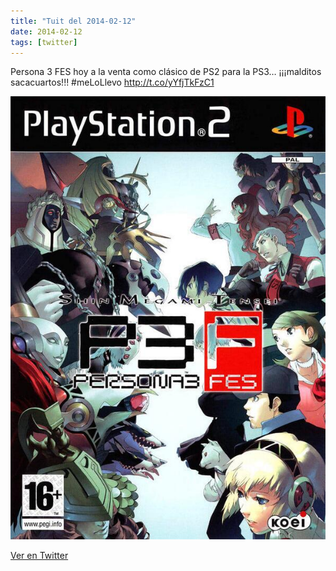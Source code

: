 ```yaml
---
title: "Tuit del 2014-02-12"
date: 2014-02-12
tags: [twitter]
---
```


Persona 3 FES hoy a la venta como clásico de PS2 para la PS3… ¡¡¡malditos sacacuartos!!! #meLoLlevo http://t.co/yYfjTkFzC1

![Imagen](/assets/images/433680188044759040-BgS91UbIYAAFRns.jpg)

[Ver en Twitter](https://twitter.com/i/web/status/433680188044759040)

